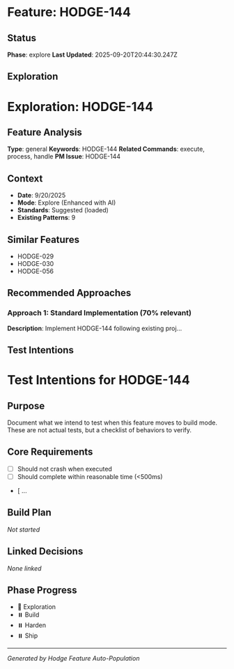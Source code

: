 # Feature: HODGE-144

## Status
**Phase**: explore
**Last Updated**: 2025-09-20T20:44:30.247Z

## Exploration
# Exploration: HODGE-144

## Feature Analysis
**Type**: general
**Keywords**: HODGE-144
**Related Commands**: execute, process, handle
**PM Issue**: HODGE-144

## Context
- **Date**: 9/20/2025
- **Mode**: Explore (Enhanced with AI)
- **Standards**: Suggested (loaded)
- **Existing Patterns**: 9


## Similar Features
- HODGE-029
- HODGE-030
- HODGE-056




## Recommended Approaches


### Approach 1: Standard Implementation (70% relevant)
**Description**: Implement HODGE-144 following existing proj...

## Test Intentions
# Test Intentions for HODGE-144

## Purpose
Document what we intend to test when this feature moves to build mode.
These are not actual tests, but a checklist of behaviors to verify.

## Core Requirements
- [ ] Should not crash when executed
- [ ] Should complete within reasonable time (<500ms)
- [ ...

## Build Plan
_Not started_

## Linked Decisions
_None linked_




## Phase Progress
- 🔄 Exploration
- ⏸️ Build
- ⏸️ Harden
- ⏸️ Ship

---
_Generated by Hodge Feature Auto-Population_

